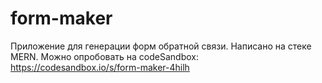 # form-maker
Приложение для генерации форм обратной связи. Написано на стеке MERN. Можно опробовать на codeSandbox: https://codesandbox.io/s/form-maker-4hilh 
